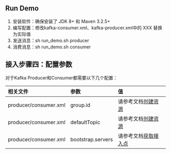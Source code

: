 ## Run Demo
1. 安装软件：确保安装了 JDK 8+ 和 Maven 3.2.5+
2. 编写配置：修改kafka-consumer.xml、kafka-producer.xml中的 XXX 替换为实际值
3. 发送消息：sh run_demo.sh producer
4. 消费消息：sh run_demo.sh consumer

## 接入步骤四：配置参数
对于Kafka Producer和Consumer都需要以下几个配置：

|相关文件|参数|值|
|:--|:--|:--|
|producer/consumer.xml|group.id|请参考文档[创建资源](https://help.aliyun.com/document_detail/68328.html?spm=a2c4g.11186623.6.549.xvKAt6)|
|producer/consumer.xml|defaultTopic|请参考文档[创建资源](https://help.aliyun.com/document_detail/68328.html?spm=a2c4g.11186623.6.549.xvKAt6)|
|producer/consumer.xml|bootstrap.servers|请参考文档[获取接入点](https://help.aliyun.com/document_detail/68342.html?spm=a2c4g.11186623.6.554.X2a7Ga)|




	


